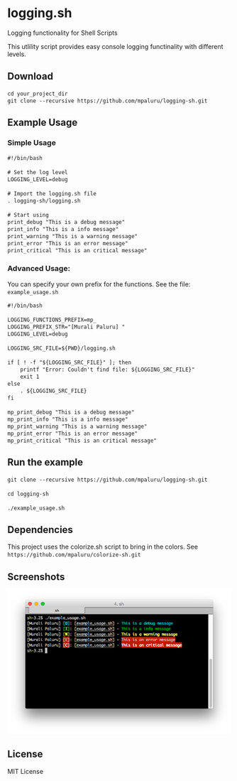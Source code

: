 # logging.sh
Logging functionality for Shell Scripts

This utlility script provides easy console logging functinality with different levels.


## Download

```
cd your_project_dir
git clone --recursive https://github.com/mpaluru/logging-sh.git
```

## Example Usage

### Simple Usage
```
#!/bin/bash

# Set the log level
LOGGING_LEVEL=debug

# Import the logging.sh file
. logging-sh/logging.sh

# Start using
print_debug "This is a debug message"
print_info "This is a info message"
print_warning "This is a warning message"
print_error "This is an error message"
print_critical "This is an critical message"
```

### Advanced Usage:

You can specify your own prefix for the functions. See the file: `example_usage.sh`

```
#!/bin/bash

LOGGING_FUNCTIONS_PREFIX=mp_
LOGGING_PREFIX_STR="[Murali Paluru] "
LOGGING_LEVEL=debug

LOGGING_SRC_FILE=${PWD}/logging.sh

if [ ! -f "${LOGGING_SRC_FILE}" ]; then
    printf "Error: Couldn't find file: ${LOGGING_SRC_FILE}"
    exit 1
else
    . ${LOGGING_SRC_FILE}
fi

mp_print_debug "This is a debug message"
mp_print_info "This is a info message"
mp_print_warning "This is a warning message"
mp_print_error "This is an error message"
mp_print_critical "This is an critical message"
```

## Run the example
```
git clone --recursive https://github.com/mpaluru/logging-sh.git

cd logging-sh

./example_usage.sh
```

## Dependencies

This project uses the colorize.sh script to bring in the colors.
See `https://github.com/mpaluru/colorize-sh.git`

## Screenshots

![All Colors](screenshots/example_usage.png?raw=true "Example Usage")

## License
MIT License
